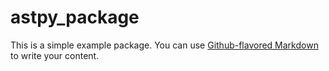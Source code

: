 # astpy_package

This is a simple example package. You can use
[Github-flavored Markdown](https://guides.github.com/features/mastering-markdown/)
to write your content.